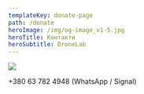 ```yaml
---
templateKey: donate-page
path: /donate
heroImage: /img/og-image_v1-5.jpg
heroTitle: Контакти
heroSubtitle: DroneLab
---
```

![](/img/og-image_v1-3.jpg)

+380 63 782 4948 (WhatsApp / Signal)

